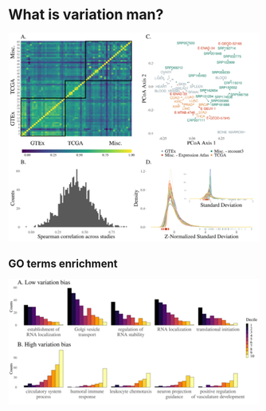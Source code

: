 # What is variation man?

![Density plot of standard deviations after z-normalization. Inset plot shows distribution of mean centered standard deviations grouped by study without normalization. The corresponding rug plots show the location of the highest ranking gene in standard deviation rank (blue) and lowest (red).](figures/fig1.png)

## GO terms enrichment 

![](figures/GOterm_decile_barplot.png)
